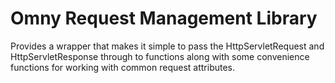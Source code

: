 Omny Request Management Library
===============================

Provides a wrapper that makes it simple to pass the HttpServletRequest and HttpServletResponse through to functions along with some convenience functions for working with common request attributes.